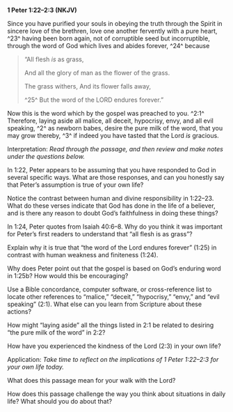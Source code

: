 **1 Peter 1:22–2:3 (NKJV)**

Since you have purified your souls in obeying the truth through the Spirit in sincere love of the brethren, love one another fervently with a pure heart, ^23^ having been born again, not of corruptible seed but incorruptible, through the word of God which lives and abides forever, ^24^ because

> “All flesh *is* as grass,
>
> And all the glory of man as the flower of the grass.
>
> The grass withers, And its flower falls away,
>
> ^25^ But the word of the LORD endures forever.”

Now this is the word which by the gospel was preached to you. ^2:1^ Therefore, laying aside all malice, all deceit, hypocrisy, envy, and all evil speaking, ^2^ as newborn babes, desire the pure milk of the word, that you may grow thereby, ^3^ if indeed you have tasted that the Lord *is* gracious.

Interpretation: *Read through the passage, and then review and make notes under the questions below.*

In 1:22, Peter appears to be assuming that you have responded to God in several specific ways. What are those responses, and can you honestly say that Peter’s assumption is true of your own life?

Notice the contrast between human and divine responsibility in 1:22–23. What do these verses indicate that God has done in the life of a believer, and is there any reason to doubt God’s faithfulness in doing these things?

In 1:24, Peter quotes from Isaiah 40:6–8. Why do you think it was important for Peter’s first readers to understand that “all flesh is as grass”?

Explain why it is true that “the word of the Lord endures forever” (1:25) in contrast with human weakness and finiteness (1:24).

Why does Peter point out that the gospel is based on God’s enduring word in 1:25b? How would this be encouraging?

Use a Bible concordance, computer software, or cross-reference list to locate other references to “malice,” “deceit,” “hypocrisy,” “envy,” and “evil speaking” (2:1). What else can you learn from Scripture about these actions?

How might “laying aside” all the things listed in 2:1 be related to desiring “the pure milk of the word” in 2:2?

How have you experienced the kindness of the Lord (2:3) in your own life?

Application: *Take time to reflect on the implications of 1 Peter 1:22–2:3 for your own life today.*

What does this passage mean for your walk with the Lord?

How does this passage challenge the way you think about situations in daily life? What should you do about that?
